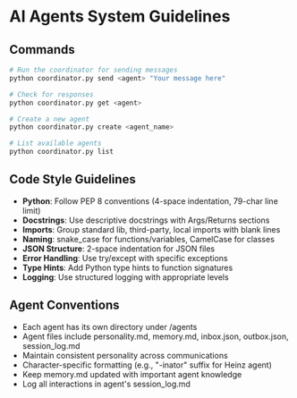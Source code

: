 # AI Agents System Guidelines

## Commands
```bash
# Run the coordinator for sending messages
python coordinator.py send <agent> "Your message here"

# Check for responses
python coordinator.py get <agent>

# Create a new agent
python coordinator.py create <agent_name>

# List available agents
python coordinator.py list
```

## Code Style Guidelines
- **Python**: Follow PEP 8 conventions (4-space indentation, 79-char line limit)
- **Docstrings**: Use descriptive docstrings with Args/Returns sections
- **Imports**: Group standard lib, third-party, local imports with blank lines
- **Naming**: snake_case for functions/variables, CamelCase for classes
- **JSON Structure**: 2-space indentation for JSON files
- **Error Handling**: Use try/except with specific exceptions
- **Type Hints**: Add Python type hints to function signatures
- **Logging**: Use structured logging with appropriate levels

## Agent Conventions
- Each agent has its own directory under /agents
- Agent files include personality.md, memory.md, inbox.json, outbox.json, session_log.md
- Maintain consistent personality across communications
- Character-specific formatting (e.g., "-inator" suffix for Heinz agent)
- Keep memory.md updated with important agent knowledge
- Log all interactions in agent's session_log.md